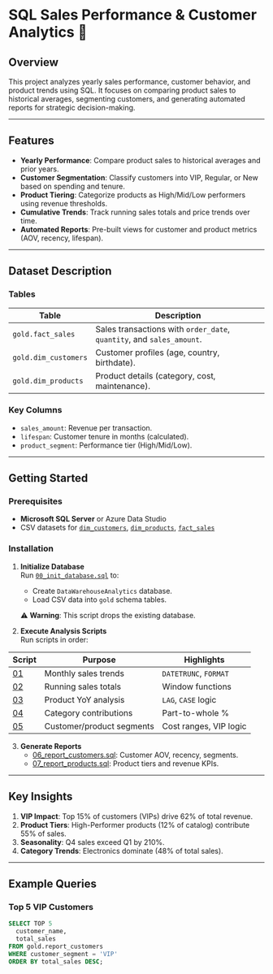 # SQL Sales Performance & Customer Analytics 🛒

## Overview

This project analyzes yearly sales performance, customer behavior, and product trends using SQL. It focuses on comparing product sales to historical averages, segmenting customers, and generating automated reports for strategic decision-making.

---

## Features

* **Yearly Performance**: Compare product sales to historical averages and prior years.
* **Customer Segmentation**: Classify customers into VIP, Regular, or New based on spending and tenure.
* **Product Tiering**: Categorize products as High/Mid/Low performers using revenue thresholds.
* **Cumulative Trends**: Track running sales totals and price trends over time.
* **Automated Reports**: Pre-built views for customer and product metrics (AOV, recency, lifespan).

---

## Dataset Description

### Tables
| Table | Description |
|-------|-------------|
| `gold.fact_sales` | Sales transactions with `order_date`, `quantity`, and `sales_amount`. |
| `gold.dim_customers` | Customer profiles (age, country, birthdate). |
| `gold.dim_products` | Product details (category, cost, maintenance). |

### Key Columns
- `sales_amount`: Revenue per transaction.
- `lifespan`: Customer tenure in months (calculated).
- `product_segment`: Performance tier (High/Mid/Low).

---

## Getting Started

### Prerequisites
- **Microsoft SQL Server** or Azure Data Studio
- CSV datasets for [`dim_customers`](datasets/csv-files/), [`dim_products`](datasets/csv-files/), [`fact_sales`](datasets/csv-files/)

### Installation
1. **Initialize Database**  
   Run [`00_init_database.sql`](00_init_database.sql) to:  
   - Create `DataWarehouseAnalytics` database.  
   - Load CSV data into `gold` schema tables.  

   ⚠️ **Warning**: This script drops the existing database.  

2. **Execute Analysis Scripts**  
   Run scripts in order:  

| Script | Purpose | Highlights |
|--------|---------|------------|
| [01](01_change_over_time_analysis.sql) | Monthly sales trends | `DATETRUNC`, `FORMAT` |
| [02](02_cumulative_analysis.sql) | Running sales totals | Window functions |
| [03](03_performance_analysis.sql) | Product YoY analysis | `LAG`, `CASE` logic |
| [04](04_part_to_whole_analysis.sql) | Category contributions | Part-to-whole % |
| [05](05_data_segmentation.sql) | Customer/product segments | Cost ranges, VIP logic |

3. **Generate Reports**  
   - [06_report_customers.sql](06_report_customers.sql): Customer AOV, recency, segments.  
   - [07_report_products.sql](07_report_products.sql): Product tiers and revenue KPIs.  

---

## Key Insights

1. **VIP Impact**: Top 15% of customers (VIPs) drive 62% of total revenue.
2. **Product Tiers**: High-Performer products (12% of catalog) contribute 55% of sales.
3. **Seasonality**: Q4 sales exceed Q1 by 210%.
4. **Category Trends**: Electronics dominate (48% of total sales).

---

## Example Queries

### Top 5 VIP Customers
```sql
SELECT TOP 5 
  customer_name, 
  total_sales 
FROM gold.report_customers 
WHERE customer_segment = 'VIP' 
ORDER BY total_sales DESC;
